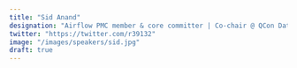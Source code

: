 ```yaml
---
title: "Sid Anand"
designation: "Airflow PMC member & core committer | Co-chair @ QCon Data council"
twitter: "https://twitter.com/r39132"
image: "/images/speakers/sid.jpg"
draft: true
---
```



